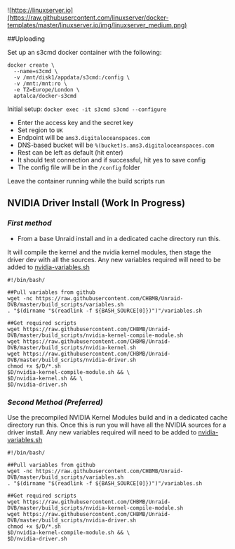 ![https://linuxserver.io](https://raw.githubusercontent.com/linuxserver/docker-templates/master/linuxserver.io/img/linuxserver_medium.png)

##Uploading

Set up an s3cmd docker container with the following:

```
docker create \
  --name=s3cmd \
  -v /mnt/disk1/appdata/s3cmd:/config \
  -v /mnt:/mnt:ro \
  -e TZ=Europe/London \
  aptalca/docker-s3cmd
```

Initial setup: 
`docker exec -it s3cmd s3cmd --configure`

* Enter the access key and the secret key
* Set region to `UK`
* Endpoint will be `ams3.digitaloceanspaces.com`
* DNS-based bucket will be `%(bucket)s.ams3.digitaloceanspaces.com`
* Rest can be left as default (hit enter)
* It should test connection and if successful, hit yes to save config
* The config file will be in the `/config` folder

Leave the container running while the build scripts run

## NVIDIA Driver Install (Work In Progress)

### *First method*

* From a base Unraid install and in a dedicated cache directory run this.

It will compile the kernel and the nvidia kernel modules, then stage the driver dev with all the sources.  Any new variables required will need to be added to [nvidia-variables.sh](https://github.com/CHBMB/Unraid-DVB/blob/master/build_scripts/nvidia-variables.sh)
```
#!/bin/bash/

##Pull variables from github
wget -nc https://raw.githubusercontent.com/CHBMB/Unraid-DVB/master/build_scripts/variables.sh
. "$(dirname "$(readlink -f ${BASH_SOURCE[0]})")"/variables.sh

##Get required scripts
wget https://raw.githubusercontent.com/CHBMB/Unraid-DVB/master/build_scripts/nvidia-kernel-compile-module.sh
wget https://raw.githubusercontent.com/CHBMB/Unraid-DVB/master/build_scripts/nvidia-kernel.sh
wget https://raw.githubusercontent.com/CHBMB/Unraid-DVB/master/build_scripts/nvidia-driver.sh
chmod +x $/D/*.sh
$D/nvidia-kernel-compile-module.sh && \
$D/nvidia-kernel.sh && \
$D/nvidia-driver.sh
```

### *Second Method (Preferred)*

Use the precompiled NVIDIA Kernel Modules build and in a dedicated cache directory run this.  Once this is run you will have all the NVIDIA sources for a driver install.  Any new variables required will need to be added to [nvidia-variables.sh](https://github.com/CHBMB/Unraid-DVB/blob/master/build_scripts/nvidia-variables.sh)

```
#!/bin/bash/

##Pull variables from github
wget -nc https://raw.githubusercontent.com/CHBMB/Unraid-DVB/master/build_scripts/variables.sh
. "$(dirname "$(readlink -f ${BASH_SOURCE[0]})")"/variables.sh

##Get required scripts
wget https://raw.githubusercontent.com/CHBMB/Unraid-DVB/master/build_scripts/nvidia-kernel-compile-module.sh
wget https://raw.githubusercontent.com/CHBMB/Unraid-DVB/master/build_scripts/nvidia-driver.sh
chmod +x $/D/*.sh
$D/nvidia-kernel-compile-module.sh && \
$D/nvidia-driver.sh
```
